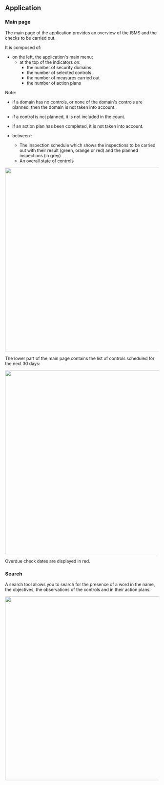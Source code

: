 ## Application

### Main page

The main page of the application provides an overview of the ISMS and the checks to be carried out.

It is composed of:

* on the left, the application's main menu;
     * at the top of the indicators on:
         * the number of security domains
         * the number of selected controls
         * the number of measures carried out
         * the number of action plans

Note: 
* if a domain has no controls, or none of the domain's controls are planned, then the domain is not taken into account.
* if a control is not planned, it is not included in the count.
* if an action plan has been completed, it is not taken into account.

* between :
     * The inspection schedule which shows the inspections to be carried out with their result (green, orange or red) and the planned inspections (in grey)
     * An overall state of controls


[<img src="/deming/images/home1.png" width="600">](/deming/images/home1.png)

The lower part of the main page contains the list of controls scheduled for the next 30 days:

[<img src="/deming/images/home2.png" width="600">](/deming/images/home2.png)

Overdue check dates are displayed in red.

### Search

A search tool allows you to search for the presence of a word in the name, the objectives, the observations of the controls
and in their action plans.

[<img src="/deming/images/search.png" width="600">](/deming/images/search.png)